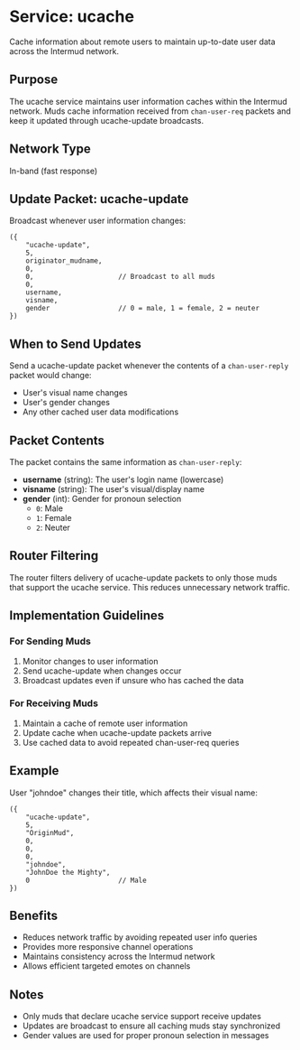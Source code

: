 # Service: ucache

Cache information about remote users to maintain up-to-date user data across the Intermud network.

## Purpose
The ucache service maintains user information caches within the Intermud network. Muds cache information received from `chan-user-req` packets and keep it updated through ucache-update broadcasts.

## Network Type
In-band (fast response)

## Update Packet: ucache-update

Broadcast whenever user information changes:

```lpc
({
    "ucache-update",
    5,
    originator_mudname,
    0,
    0,                     // Broadcast to all muds
    0,
    username,
    visname,
    gender                 // 0 = male, 1 = female, 2 = neuter
})
```

## When to Send Updates

Send a ucache-update packet whenever the contents of a `chan-user-reply` packet would change:
- User's visual name changes
- User's gender changes
- Any other cached user data modifications

## Packet Contents

The packet contains the same information as `chan-user-reply`:
- **username** (string): The user's login name (lowercase)
- **visname** (string): The user's visual/display name
- **gender** (int): Gender for pronoun selection
  - `0`: Male
  - `1`: Female
  - `2`: Neuter

## Router Filtering

The router filters delivery of ucache-update packets to only those muds that support the ucache service. This reduces unnecessary network traffic.

## Implementation Guidelines

### For Sending Muds
1. Monitor changes to user information
2. Send ucache-update when changes occur
3. Broadcast updates even if unsure who has cached the data

### For Receiving Muds
1. Maintain a cache of remote user information
2. Update cache when ucache-update packets arrive
3. Use cached data to avoid repeated chan-user-req queries

## Example

User "johndoe" changes their title, which affects their visual name:

```lpc
({
    "ucache-update",
    5,
    "OriginMud",
    0,
    0,
    0,
    "johndoe",
    "JohnDoe the Mighty",
    0                      // Male
})
```

## Benefits

- Reduces network traffic by avoiding repeated user info queries
- Provides more responsive channel operations
- Maintains consistency across the Intermud network
- Allows efficient targeted emotes on channels

## Notes

- Only muds that declare ucache service support receive updates
- Updates are broadcast to ensure all caching muds stay synchronized
- Gender values are used for proper pronoun selection in messages